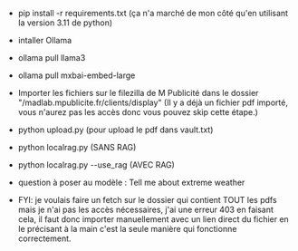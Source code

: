 - pip install -r requirements.txt (ça n'a marché de mon côté qu'en utilisant la version 3.11 de python)
- intaller Ollama
- ollama pull llama3
- ollama pull mxbai-embed-large
- Importer les fichiers sur le filezilla de M Publicité dans le dossier "/madlab.mpublicite.fr/clients/display" (Il y a déjà un fichier pdf importé, vous n'aurez pas les accès donc vous pouvez skip cette étape.)
- python upload.py (pour upload le pdf dans vault.txt)
- python localrag.py (SANS RAG)
- python localrag.py --use_rag (AVEC RAG)

- question à poser au modèle : Tell me about extreme weather

- FYI: je voulais faire un fetch sur le dossier qui contient TOUT les pdfs mais je n'ai pas les accès nécessaires, j'ai une erreur 403 en faisant cela, il faut donc importer manuellement avec un lien direct du fichier en le précisant à la main c'est la seule manière qui fonctionne correctement.